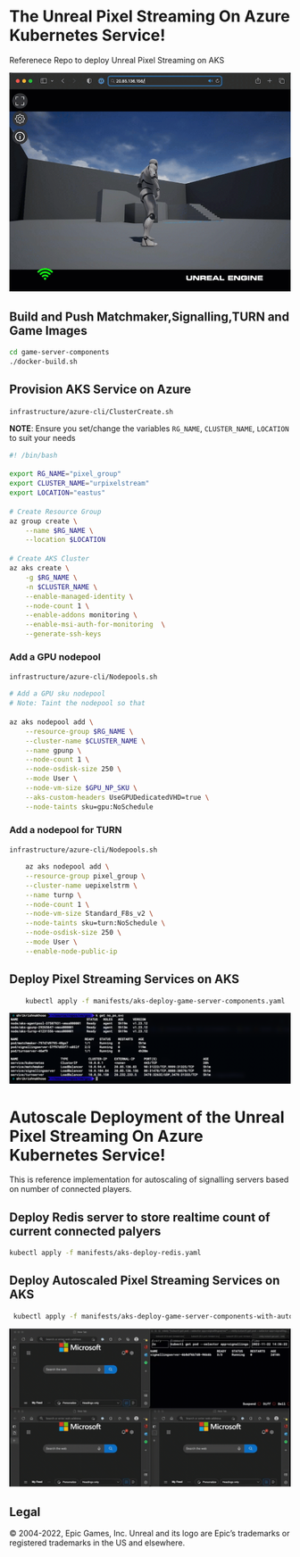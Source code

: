 # The Unreal Pixel Streaming On Azure Kubernetes Service!
Referenece Repo to deploy Unreal Pixel Streaming on AKS

![](img/UEPS.gif)
## Build and Push Matchmaker,Signalling,TURN and Game Images
``` bash
cd game-server-components
./docker-build.sh
```
## Provision AKS Service on Azure

```infrastructure/azure-cli/ClusterCreate.sh```

**NOTE**: Ensure you set/change the variables `RG_NAME`, `CLUSTER_NAME`, `LOCATION` to suit your needs

```bash
#! /bin/bash

export RG_NAME="pixel_group"
export CLUSTER_NAME="urpixelstream"
export LOCATION="eastus"

# Create Resource Group
az group create \
    --name $RG_NAME \
    --location $LOCATION

# Create AKS Cluster
az aks create \
    -g $RG_NAME \
    -n $CLUSTER_NAME \
    --enable-managed-identity \
    --node-count 1 \
    --enable-addons monitoring \
    --enable-msi-auth-for-monitoring  \
    --generate-ssh-keys
```

### Add a GPU nodepool
```infrastructure/azure-cli/Nodepools.sh```
```bash
# Add a GPU sku nodepool
# Note: Taint the nodepool so that  

az aks nodepool add \
    --resource-group $RG_NAME \
    --cluster-name $CLUSTER_NAME \
    --name gpunp \
    --node-count 1 \
    --node-osdisk-size 250 \
    --mode User \
    --node-vm-size $GPU_NP_SKU \
    --aks-custom-headers UseGPUDedicatedVHD=true \
    --node-taints sku=gpu:NoSchedule
```    

### Add a nodepool for TURN
```infrastructure/azure-cli/Nodepools.sh```
```bash
    az aks nodepool add \
    --resource-group pixel_group \
    --cluster-name uepixelstrm \
    --name turnp \
    --node-count 1 \
    --node-vm-size Standard_F8s_v2 \
    --node-taints sku=turn:NoSchedule \
    --node-osdisk-size 250 \
    --mode User \
    --enable-node-public-ip
```

## Deploy Pixel Streaming Services on AKS
```bash 
    kubectl apply -f manifests/aks-deploy-game-server-components.yaml
```
![](img/aks.png)

# Autoscale Deployment of the Unreal Pixel Streaming On Azure Kubernetes Service!

This is reference implementation for autoscaling of signalling servers based on number of connected players.

## Deploy Redis server to store realtime count of current connected palyers

```bash
kubectl apply -f manifests/aks-deploy-redis.yaml
```

## Deploy Autoscaled Pixel Streaming Services on AKS
```bash
 kubectl apply -f manifests/aks-deploy-game-server-components-with-autoscale.yaml
 ```

![](img/SignallingAutoScale.gif)

## Legal
© 2004-2022, Epic Games, Inc. Unreal and its logo are Epic’s trademarks or registered trademarks in the US and elsewhere. 
